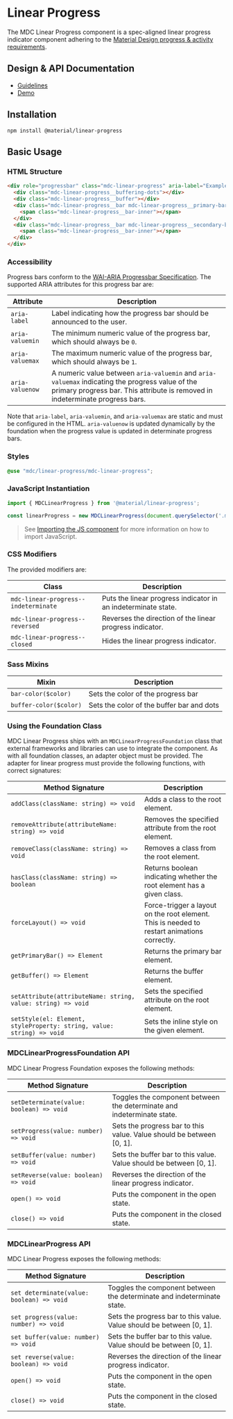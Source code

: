<!--docs:
title: "Linear Progress"
layout: detail
section: components
excerpt: "Material Design-styled linear progress indicators."
iconId: progress_linear
path: /catalog/linear-progress/
-->

# Linear Progress

<!--<div class="article__asset">
  <a class="article__asset-link"
      href="https://material-components.github.io/material-components-web-catalog/#/component/linear-progress-indicator">
    <img src="{{ site.rootpath }}/images/mdc_web_screenshots/linear-progress.png" width="586" alt="Linear progress screenshot">
  </a>
</div>-->

The MDC Linear Progress component is a spec-aligned linear progress indicator component adhering to the
[Material Design progress & activity requirements](https://material.io/go/design-progress-indicators).

## Design & API Documentation

<ul class="icon-list">
  <li class="icon-list-item icon-list-item--spec">
    <a href="https://material.io/go/design-progress-indicators">Guidelines</a>
  </li>
  <li class="icon-list-item icon-list-item--link">
    <a href="https://material-components.github.io/material-components-web-catalog/#/component/linear-progress-indicator">Demo</a>
  </li>
</ul>

## Installation

```
npm install @material/linear-progress
```

## Basic Usage

### HTML Structure

```html
<div role="progressbar" class="mdc-linear-progress" aria-label="Example Progress Bar" aria-valuemin="0" aria-valuemax="1" aria-valuenow="0">
  <div class="mdc-linear-progress__buffering-dots"></div>
  <div class="mdc-linear-progress__buffer"></div>
  <div class="mdc-linear-progress__bar mdc-linear-progress__primary-bar">
    <span class="mdc-linear-progress__bar-inner"></span>
  </div>
  <div class="mdc-linear-progress__bar mdc-linear-progress__secondary-bar">
    <span class="mdc-linear-progress__bar-inner"></span>
  </div>
</div>
```

### Accessibility

Progress bars conform to the [WAI-ARIA Progressbar Specification](https://www.w3.org/TR/wai-aria/#progressbar). The supported ARIA attributes for this progress bar are:

| Attribute | Description |
| --------- | ----------- |
| `aria-label` | Label indicating how the progress bar should be announced to the user. |
| `aria-valuemin` | The minimum numeric value of the progress bar, which should always be `0`. |
| `aria-valuemax` | The maximum numeric value of the progress bar, which should always be `1`. |
| `aria-valuenow` | A numeric value between `aria-valuemin` and `aria-valuemax` indicating the progress value of the primary progress bar. This attribute is removed in indeterminate progress bars. |

Note that `aria-label`, `aria-valuemin`, and `aria-valuemax` are static and must be configured in the HTML. `aria-valuenow` is updated dynamically by the foundation when the progress value is updated in determinate progress bars.

### Styles
```scss
@use "mdc/linear-progress/mdc-linear-progress";
```

### JavaScript Instantiation

```js
import { MDCLinearProgress } from '@material/linear-progress';

const linearProgress = new MDCLinearProgress(document.querySelector('.mdc-linear-progress'));
```

> See [Importing the JS component](../../docs/importing-js.md) for more information on how to import JavaScript.

### CSS Modifiers

The provided modifiers are:

| Class                 | Description                                             |
| --------------------- | ------------------------------------------------------- |
| `mdc-linear-progress--indeterminate`   | Puts the linear progress indicator in an indeterminate state. |
| `mdc-linear-progress--reversed`  | Reverses the direction of the linear progress indicator.   |
| `mdc-linear-progress--closed`  | Hides the linear progress indicator. |

### Sass Mixins

Mixin | Description
--- | ---
`bar-color($color)` | Sets the color of the progress bar
`buffer-color($color)` | Sets the color of the buffer bar and dots

### Using the Foundation Class

MDC Linear Progress ships with an `MDCLinearProgressFoundation` class that external frameworks and libraries can
use to integrate the component. As with all foundation classes, an adapter object must be provided.
The adapter for linear progress must provide the following functions, with correct signatures:

| Method Signature | Description |
| --- | --- |
| `addClass(className: string) => void` | Adds a class to the root element. |
| `removeAttribute(attributeName: string) => void` | Removes the specified attribute from the root element. |
| `removeClass(className: string) => void` | Removes a class from the root element. |
| `hasClass(className: string) => boolean` | Returns boolean indicating whether the root element has a given class. |
| `forceLayout() => void` | Force-trigger a layout on the root element. This is needed to restart animations correctly. |
| `getPrimaryBar() => Element` | Returns the primary bar element. |
| `getBuffer() => Element` | Returns the buffer element. |
| `setAttribute(attributeName: string, value: string) => void` | Sets the specified attribute on the root element. |
| `setStyle(el: Element, styleProperty: string, value: string) => void` | Sets the inline style on the given element. |

### MDCLinearProgressFoundation API

MDC Linear Progress Foundation exposes the following methods:

| Method Signature | Description |
| --- | --- |
| `setDeterminate(value: boolean) => void` | Toggles the component between the determinate and indeterminate state. |
| `setProgress(value: number) => void` | Sets the progress bar to this value. Value should be between [0, 1]. |
| `setBuffer(value: number) => void` | Sets the buffer bar to this value. Value should be between [0, 1]. |
| `setReverse(value: boolean) => void` | Reverses the direction of the linear progress indicator. |
| `open() => void` | Puts the component in the open state. |
| `close() => void` | Puts the component in the closed state. |

### MDCLinearProgress API

MDC Linear Progress exposes the following methods:

| Method Signature | Description |
| --- | --- |
| `set determinate(value: boolean) => void` | Toggles the component between the determinate and indeterminate state. |
| `set progress(value: number) => void` | Sets the progress bar to this value. Value should be between [0, 1]. |
| `set buffer(value: number) => void` | Sets the buffer bar to this value. Value should be between [0, 1]. |
| `set reverse(value: boolean) => void` | Reverses the direction of the linear progress indicator. |
| `open() => void` | Puts the component in the open state. |
| `close() => void` | Puts the component in the closed state. |
